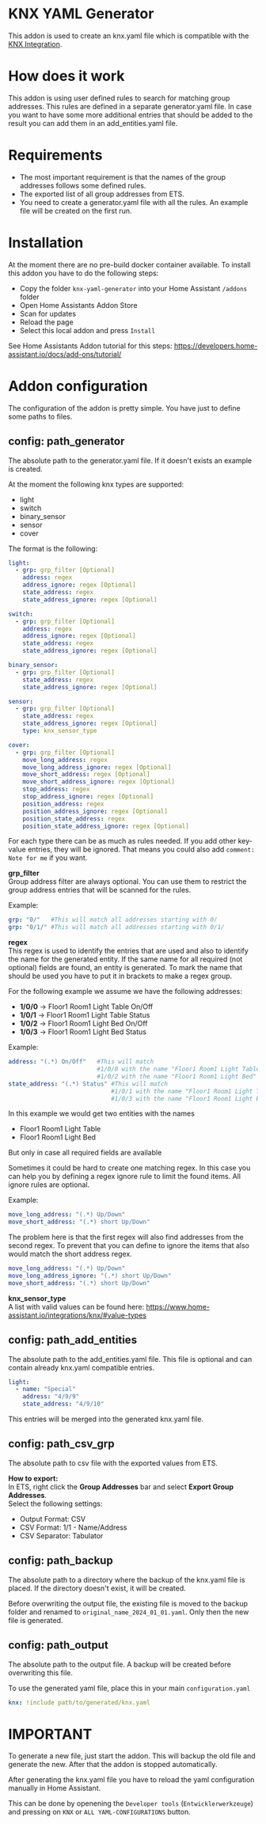 # KNX YAML Generator

This addon is used to create an knx.yaml file which is compatible with the [KNX Integration](https://www.home-assistant.io/integrations/knx/).

# How does it work

This addon is using user defined rules to search for matching group addresses. This rules are defined in a separate generator.yaml file.
In case you want to have some more additional entries that should be added to the result you can add them in an add_entities.yaml file.

# Requirements

-   The most important requirement is that the names of the group addresses follows some defined rules.
-   The exported list of all group addresses from ETS.
-   You need to create a generator.yaml file with all the rules. An example file will be created on the first run.

# Installation

At the moment there are no pre-build docker container available. To install this addon you have to do the following steps:

-   Copy the folder `knx-yaml-generator` into your Home Assistant `/addons` folder
-   Open Home Assistants Addon Store
-   Scan for updates
-   Reload the page
-   Select this local addon and press `Install`

See Home Assistants Addon tutorial for this steps: https://developers.home-assistant.io/docs/add-ons/tutorial/

# Addon configuration

The configuration of the addon is pretty simple. You have just to define some paths to files.

## config: path_generator

The absolute path to the generator.yaml file. If it doesn't exists an example is created.

At the moment the following knx types are supported:

-   light
-   switch
-   binary_sensor
-   sensor
-   cover

The format is the following:

```YAML
light:
  - grp: grp_filter [Optional]
    address: regex
    address_ignore: regex [Optional]
    state_address: regex
    state_address_ignore: regex [Optional]

switch:
  - grp: grp_filter [Optional]
    address: regex
    address_ignore: regex [Optional]
    state_address: regex
    state_address_ignore: regex [Optional]

binary_sensor:
  - grp: grp_filter [Optional]
    state_address: regex
    state_address_ignore: regex [Optional]

sensor:
  - grp: grp_filter [Optional]
    state_address: regex
    state_address_ignore: regex [Optional]
    type: knx_sensor_type

cover:
  - grp: grp_filter [Optional]
    move_long_address: regex
    move_long_address_ignore: regex [Optional]
    move_short_address: regex [Optional]
    move_short_address_ignore: regex [Optional]
    stop_address: regex
    stop_address_ignore: regex [Optional]
    position_address: regex
    position_address_ignore: regex [Optional]
    position_state_address: regex
    position_state_address_ignore: regex [Optional]

```

For each type there can be as much as rules needed.
If you add other key-value entries, they will be ignored.
That means you could also add `comment: Note for me` if you want.

**grp_filter**<br/>
Group address filter are always optional.
You can use them to restrict the group address entries that will be scanned for the rules.

Example:

```YAML
grp: "0/"   #This will match all addresses starting with 0/
grp: "0/1/" #This will match all addresses starting with 0/1/
```

**regex**<br/>
This regex is used to identify the entries that are used and also to identify the name for the generated entity.
If the same name for all required (not optional) fields are found, an entity is generated.
To mark the name that should be used you have to put it in brackets to make a regex group.

For the following example we assume we have the following addresses:

-   **1/0/0** -> Floor1 Room1 Light Table On/Off
-   **1/0/1** -> Floor1 Room1 Light Table Status
-   **1/0/2** -> Floor1 Room1 Light Bed On/Off
-   **1/0/3** -> Floor1 Room1 Light Bed Status

Example:

```YAML
address: "(.*) On/Off"   #This will match
                         #1/0/0 with the name "Floor1 Room1 Light Table" and
                         #1/0/2 with the name "Floor1 Room1 Light Bed"
state_address: "(.*) Status" #This will match
                             #1/0/1 with the name "Floor1 Room1 Light Table" and
                             #1/0/3 with the name "Floor1 Room1 Light Bed"
```

In this example we would get two entities with the names

-   Floor1 Room1 Light Table
-   Floor1 Room1 Light Bed

But only in case all required fields are available

Sometimes it could be hard to create one matching regex.
In this case you can help you by defining a regex ignore rule to limit the found items.
All ignore rules are optional.

Example:

```YAML
move_long_address: "(.*) Up/Down"
move_short_address: "(.*) short Up/Down"
```

The problem here is that the first regex will also find addresses from the second regex.
To prevent that you can define to ignore the items that also would match the short address regex.

```YAML
move_long_address: "(.*) Up/Down"
move_long_address_ignore: "(.*) short Up/Down"
move_short_address: "(.*) short Up/Down"
```

**knx_sensor_type**<br/>
A list with valid values can be found here: https://www.home-assistant.io/integrations/knx/#value-types

## config: path_add_entities

The absolute path to the add_entities.yaml file.
This file is optional and can contain already knx.yaml compatible entries.

```YAML
light:
  - name: "Special"
    address: "4/9/9"
    state_address: "4/9/10"
```

This entries will be merged into the generated knx.yaml file.

## config: path_csv_grp

The absolute path to csv file with the exported values from ETS.

**How to export:**<br/>
In ETS, right click the **Group Addresses** bar and select **Export Group Addresses**.<br/>
Select the following settings:

-   Output Format: CSV
-   CSV Format: 1/1 - Name/Address
-   CSV Separator: Tabulator

## config: path_backup

The absolute path to a directory where the backup of the knx.yaml file is placed.
If the directory doesn't exist, it will be created.

Before overwriting the output file, the existing file is moved to the backup folder and renamed to `original_name_2024_01_01.yaml`.
Only then the new file is generated.

## config: path_output

The absolute path to the output file. A backup will be created before overwriting this file.

To use the generated yaml file, place this in your main `configuration.yaml`

```YAML
knx: !include path/to/generated/knx.yaml
```

# IMPORTANT

To generate a new file, just start the addon.
This will backup the old file and generate the new.
After that the addon is stopped automatically.

After generating the knx.yaml file you have to reload the yaml configuration manually in Home Assistant.

This can be done by openening the `Developer tools` (`Entwicklerwerkzeuge`) and pressing on `KNX` or `ALL YAML-CONFIGURATIONS` button.

